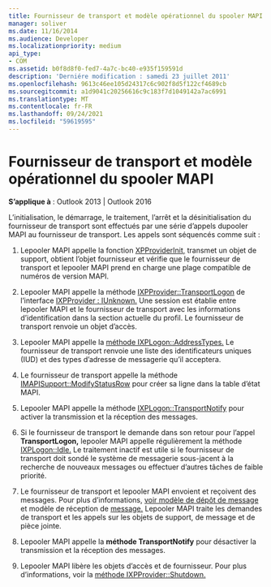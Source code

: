 ```yaml
---
title: Fournisseur de transport et modèle opérationnel du spooler MAPI
manager: soliver
ms.date: 11/16/2014
ms.audience: Developer
ms.localizationpriority: medium
api_type:
- COM
ms.assetid: b0f8d8f0-fed7-4a7c-bc40-e935f159591d
description: 'Derniére modification : samedi 23 juillet 2011'
ms.openlocfilehash: 9613c46ee105d24317c6c902f8d5f122cf4689cb
ms.sourcegitcommit: a1d9041c20256616c9c183f7d1049142a7ac6991
ms.translationtype: MT
ms.contentlocale: fr-FR
ms.lasthandoff: 09/24/2021
ms.locfileid: "59619595"
---
```

# <a name="transport-provider-and-mapi-spooler-operational-model"></a>Fournisseur de transport et modèle opérationnel du spooler MAPI

  
  
**S’applique à** : Outlook 2013 | Outlook 2016 
  
L’initialisation, le démarrage, le traitement, l’arrêt et la désinitialisation du fournisseur de transport sont effectués par une série d’appels dupooler MAPI au fournisseur de transport. Les appels sont séquencés comme suit :
  
1. Lepooler MAPI appelle la fonction [XPProviderInit,](xpproviderinit.md) transmet un objet de support, obtient l’objet fournisseur et vérifie que le fournisseur de transport et lepooler MAPI prend en charge une plage compatible de numéros de version MAPI. 
    
2. Lepooler MAPI appelle la méthode [IXPProvider::TransportLogon](ixpprovider-transportlogon.md) de l’interface [IXPProvider : IUnknown.](ixpprovideriunknown.md) Une session est établie entre lepooler MAPI et le fournisseur de transport avec les informations d’identification dans la section actuelle du profil. Le fournisseur de transport renvoie un objet d’accès. 
    
3. Lepooler MAPI appelle la [méthode IXPLogon::AddressTypes.](ixplogon-addresstypes.md) Le fournisseur de transport renvoie une liste des identificateurs uniques (IUD) et des types d’adresse de messagerie qu’il acceptera. 
    
4. Le fournisseur de transport appelle la méthode [IMAPISupport::ModifyStatusRow](imapisupport-modifystatusrow.md) pour créer sa ligne dans la table d’état MAPI. 
    
5. Lepooler MAPI appelle la méthode [IXPLogon::TransportNotify](ixplogon-transportnotify.md) pour activer la transmission et la réception des messages. 
    
6. Si le fournisseur de transport le demande dans son retour pour l’appel **TransportLogon,** lepooler MAPI appelle régulièrement la méthode [IXPLogon::Idle.](ixplogon-idle.md) Le traitement inactif est utile si le fournisseur de transport doit sondé le système de messagerie sous-jacent à la recherche de nouveaux messages ou effectuer d’autres tâches de faible priorité. 
    
7. Le fournisseur de transport et lepooler MAPI envoient et reçoivent des messages. Pour plus d’informations, [voir modèle de dépôt de message](message-submission-model.md) et modèle de réception de [message.](message-reception-model.md) Lepooler MAPI traite les demandes de transport et les appels sur les objets de support, de message et de pièce jointe.
    
8. Lepooler MAPI appelle la **méthode TransportNotify** pour désactiver la transmission et la réception des messages. 
    
9. Lepooler MAPI libère les objets d’accès et de fournisseur. Pour plus d’informations, voir la [méthode IXPProvider::Shutdown.](ixpprovider-shutdown.md) 
    

